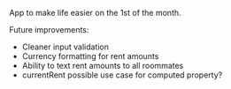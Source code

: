 App to make life easier on the 1st of the month.

Future improvements:
- Cleaner input validation
- Currency formatting for rent amounts
- Ability to text rent amounts to all roommates 
- currentRent possible use case for computed property?